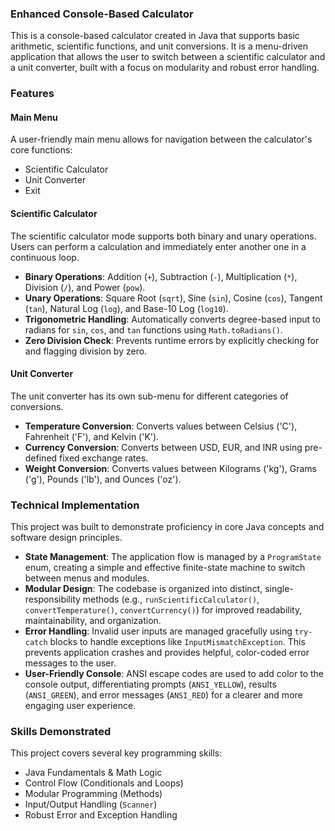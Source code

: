 ### Enhanced Console-Based Calculator

This is a console-based calculator created in Java that supports basic arithmetic, scientific functions, and unit conversions. It is a menu-driven application that allows the user to switch between a scientific calculator and a unit converter, built with a focus on modularity and robust error handling.

### Features

#### Main Menu
A user-friendly main menu allows for navigation between the calculator's core functions:
* Scientific Calculator
* Unit Converter
* Exit

#### Scientific Calculator
The scientific calculator mode supports both binary and unary operations. Users can perform a calculation and immediately enter another one in a continuous loop.
* **Binary Operations**: Addition (`+`), Subtraction (`-`), Multiplication (`*`), Division (`/`), and Power (`pow`).
* **Unary Operations**: Square Root (`sqrt`), Sine (`sin`), Cosine (`cos`), Tangent (`tan`), Natural Log (`log`), and Base-10 Log (`log10`).
* **Trigonometric Handling**: Automatically converts degree-based input to radians for `sin`, `cos`, and `tan` functions using `Math.toRadians()`.
* **Zero Division Check**: Prevents runtime errors by explicitly checking for and flagging division by zero.

#### Unit Converter
The unit converter has its own sub-menu for different categories of conversions.
* **Temperature Conversion**: Converts values between Celsius ('C'), Fahrenheit ('F'), and Kelvin ('K').
* **Currency Conversion**: Converts between USD, EUR, and INR using pre-defined fixed exchange rates.
* **Weight Conversion**: Converts values between Kilograms ('kg'), Grams ('g'), Pounds ('lb'), and Ounces ('oz').

### Technical Implementation

This project was built to demonstrate proficiency in core Java concepts and software design principles.
* **State Management**: The application flow is managed by a `ProgramState` enum, creating a simple and effective finite-state machine to switch between menus and modules.
* **Modular Design**: The codebase is organized into distinct, single-responsibility methods (e.g., `runScientificCalculator()`, `convertTemperature()`, `convertCurrency()`) for improved readability, maintainability, and organization.
* **Error Handling**: Invalid user inputs are managed gracefully using `try-catch` blocks to handle exceptions like `InputMismatchException`. This prevents application crashes and provides helpful, color-coded error messages to the user.
* **User-Friendly Console**: ANSI escape codes are used to add color to the console output, differentiating prompts (`ANSI_YELLOW`), results (`ANSI_GREEN`), and error messages (`ANSI_RED`) for a clearer and more engaging user experience.

### Skills Demonstrated

This project covers several key programming skills:
* Java Fundamentals & Math Logic
* Control Flow (Conditionals and Loops)
* Modular Programming (Methods)
* Input/Output Handling (`Scanner`)
* Robust Error and Exception Handling
